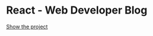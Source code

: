 # React - Web Developer Blog

[Show the project](https://tim2015web.github.io/react_web-developer-blog/)